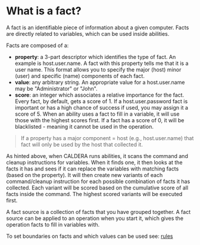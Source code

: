 What is a fact?
============

A fact is an identifiable piece of information about a given computer. Facts are directly related to variables, which can be used inside abilities. 

Facts are composed of a:
* **property**: a 3-part descriptor which identifies the type of fact. An example is host.user.name. A fact with this property tells me that it is a user name. This format allows you to specify the major (host) minor (user) and specific (name) components of each fact.
* **value**: any arbitrary string. An appropriate value for a host.user.name may be "Administrator" or "John". 
* **score**: an integer which associates a relative importance for the fact. Every fact, by default, gets a score of 1. If a host.user.password fact is important or has a high chance of success if used, you may assign it a score of 5. When an ability uses a fact to fill in a variable, it will use those with the highest scores first. If a fact has a score of 0, it will be blacklisted - meaning it cannot be used in the operation.

> If a property has a major component = host (e.g., host.user.name) that fact will only be used by the host that collected it.

As hinted above, when CALDERA runs abilities, it scans the command and cleanup instructions for variables. When it finds one, it then looks at the facts it has and sees if it can replace the variables with matching facts (based on the property). It will then create new variants of each command/cleanup instruction for each possible combination of facts it has collected. Each variant will be scored based on the cumulative score of all facts inside the command. The highest scored variants will be executed first. 

A fact source is a collection of facts that you have grouped together. A fact source can be applied to an operation when you start it, which gives the operation facts to fill in variables with. 

To set boundaries on facts and which values can be used see: [rules](What-is-a-rule.md)
